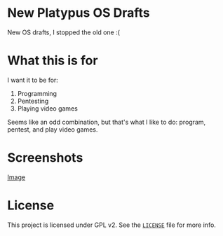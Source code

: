 # New Platypus OS Drafts
New OS drafts, I stopped the old one :(

# What this is for
I want it to be for:
1. Programming
2. Pentesting
3. Playing video games

Seems like an odd combination, but that's what I like to do: program, pentest, and play video games.

# Screenshots
[Image](https://github.com/kushagra765/new-platypus-os-drafts/blob/0.07/screenshots/Screenshot-0.07-dev.png)

# License
This project is licensed under GPL v2. See the [`LICENSE`](https://github.com/Platypus-Tech/new-platypus-os-drafts/blob/0.06/LICENSE) file for more info.
